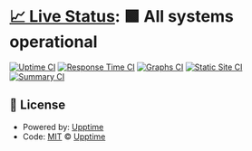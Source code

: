 # [📈 Live Status](https://status.html-to-pdf.io): <!--live status--> **🟩 All systems operational**

[![Uptime CI](https://github.com/HTML-to-PDF/status/workflows/Uptime%20CI/badge.svg)](https://github.com/HTML-to-PDF/status/actions?query=workflow%3A%22Uptime+CI%22)
[![Response Time CI](https://github.com/HTML-to-PDF/status/workflows/Response%20Time%20CI/badge.svg)](https://github.com/HTML-to-PDF/status/actions?query=workflow%3A%22Response+Time+CI%22)
[![Graphs CI](https://github.com/HTML-to-PDF/status/workflows/Graphs%20CI/badge.svg)](https://github.com/HTML-to-PDF/status/actions?query=workflow%3A%22Graphs+CI%22)
[![Static Site CI](https://github.com/HTML-to-PDF/status/workflows/Static%20Site%20CI/badge.svg)](https://github.com/HTML-to-PDF/status/actions?query=workflow%3A%22Static+Site+CI%22)
[![Summary CI](https://github.com/HTML-to-PDF/status/workflows/Summary%20CI/badge.svg)](https://github.com/HTML-to-PDF/status/actions?query=workflow%3A%22Summary+CI%22)

<!--start: status pages-->
<!-- This summary is generated by Upptime (https://github.com/upptime/upptime) -->
<!-- Do not edit this manually, your changes will be overwritten -->
<!-- prettier-ignore -->
<!--end: status pages-->

## 📄 License

- Powered by: [Upptime](https://github.com/upptime/upptime)
- Code: [MIT](./LICENSE) © [Upptime](https://upptime.js.org)
